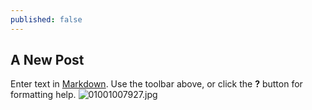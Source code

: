 ```yaml
---
published: false
---
```

## A New Post

Enter text in [Markdown](http://daringfireball.net/projects/markdown/). Use the toolbar above, or click the **?** button for formatting help.
![01001007927.jpg]({{site.baseurl}}/_posts/01001007927.jpg)


